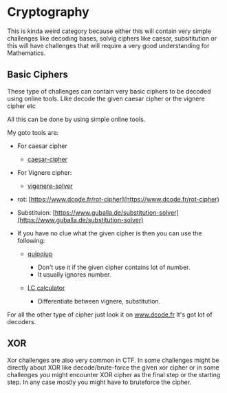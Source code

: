 # Cryptography

This is kinda weird category because either this will contain very simple challenges like decoding bases, solvig ciphers like caesar, subsititution or this will have challenges that will require a very good understanding for Mathematics.


## Basic Ciphers

These type of challenges can contain very basic ciphers to be decoded using online tools. Like decode the given caesar cipher or the vignere cipher etc

All this can be done by using simple online tools.

My goto tools are:

* For caesar cipher
    - [caesar-cipher](https://cryptii.com/pipes/caesar-cipher)

* For Vignere cipher:
    - [vigenere-solver](https://www.guballa.de/vigenere-solver)

* rot: [https://www.dcode.fr/rot-cipher](https://www.dcode.fr/rot-cipher)

* Substituion: [https://www.guballa.de/substitution-solver](https://www.guballa.de/substitution-solver)

* If you have no clue what the given cipher is then you can use the following:

    - [quipqiup](https://quipqiup.com/)
        + Don't use it if the given cipher contains lot of number.
        + It usually ignores number.

    - [I.C calculator](http://practicalcryptography.com/cryptanalysis/text-characterisation/index-coincidence/)
        + Differentiate between vignere, substitution.

For all the other type of cipher just look it on www.dcode.fr
It's got lot of decoders.

## XOR

Xor challenges are also very common in CTF. In some challenges might be directly about XOR like decode/brute-force the given xor cipher or in some challenges you might encounter XOR cipher as the final step or the starting step. In any case mostly you might have to bruteforce the cipher.
